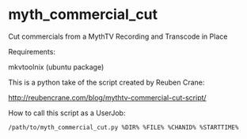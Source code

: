 myth_commercial_cut
===================

Cut commercials from a MythTV Recording and Transcode in Place

Requirements:

mkvtoolnix (ubuntu package)

This is a python take of the script created by Reuben Crane:

http://reubencrane.com/blog/mythtv-commercial-cut-script/

How to call this script as a UserJob:

```
/path/to/myth_commercial_cut.py %DIR% %FILE% %CHANID% %STARTTIME%
```
